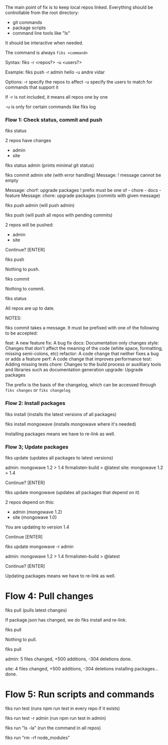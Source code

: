 The main point of fix is to keep local repos linked. Everything should be controllable from the root directory:

- git commands
- package scripts
- command line tools like "ls"

It should be interactive when needed.

The command is always `fiks <command>`

Syntax: fiks <command> -r <repos?> -u <users?>

Example: fiks push -r admin hello -u andre vidar

Options:
  -r specify the repos to affect
  -u specify the users to match for commands that support it

If -r <repos> is not included, it means all repos one by one

-u <users> is only for certain commands like fiks log

### Flow 1: Check status, commit and push

fiks status

  2 repos have changes
  - admin
  - site

fiks status admin
  (prints minimal git status)

fiks commit admin site
  (with error handling)
  Message:
  ! message cannot be empty

  Message: chorf: upgrade packages
  ! prefix must be one of
    - chore
    - docs
    - feature
  Message: chore: upgrade packages
  (commits with given message)

fiks push admin
  (will push admin)

fiks push
  (will push all repos with pending commits)

  2 repos will be pushed:
  - admin
  - site

  Continue? [ENTER]

fiks push

  Nothing to push.

fiks commit

  Nothing to commit.

fiks status

  All repos are up to date.

NOTES:

fiks commit takes a message. It must be prefixed with one of the following to be accepted:

feat: A new feature
fix: A bug fix
docs: Documentation only changes
style: Changes that don't affect the meaning of the code (white space, formatting, missing semi-colons, etc)
refactor: A code change that neither fixes a bug or adds a feature
perf: A code change that improves performance
test: Adding missing tests
chore: Changes to the build process or auxilliary tools and libraries such as documentation generation
upgrade: Upgrade packages

The prefix is the basis of the changelog, which can be accessed through `fiks changes` or `fiks changelog`


### Flow 2: Install packages

fiks install
(installs the latest versions of all packages)

fiks install mongowave
(installs mongowave where it's needed)

Installing packages means we have to re-link as well.

### Flow 3; Update packages

fiks update
(updates all packages to latest versions)

admin:
  mongowave 1.2 > 1.4
  firmalisten-build > @latest
site:
  mongowave 1.2 > 1.4

Continue? [ENTER]

fiks update mongowave
(updates all packages that depend on it)

2 repos depend on this:
- admin (mongowave 1.2)
- site (mongowave 1.0)

You are updating to version 1.4

Continue [ENTER]

fiks update mongowave -r admin

admin:
  mongowave 1.2 > 1.4
  firmalisten-build > @latest

Continue? [ENTER]

Updating packages means we have to re-link as well.


# Flow 4: Pull changes

fiks pull
(pulls latest changes)

If package.json has changed, we do fiks install and re-link.

fiks pull

  Nothing to pull.

fiks pull

  admin:
    5 files changed, +500 additions, -304 deletions
    done.

  site:
    4 files changed, +500 additions, -304 deletions
    installing packages...
    done.

# Flow 5: Run scripts and commands

fiks run test
(runs npm run test in every repo if it exists)

fiks run test -r admin
(run npm run test in admin)

fiks run "ls -la"
(run the command in all repos)

fiks run "rm -rf node_modules"
